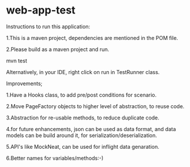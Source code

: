 # web-app-test

Instructions to run this application:

1.This is a maven project, dependencies are mentioned in the POM file.

2.Please build as a maven project and run.

mvn test

Alternatively, in your IDE, right click on run in TestRunner class.


Improvements;

1.Have a Hooks class, to add pre/post conditions for scenario.

2.Move PageFactory objects to higher level of abstraction, to reuse code.

3.Abstraction for re-usable methods, to reduce duplicate code.

4.for future enhancements, json can be used as data format, and data models can be build around it, for serialization/deserialization.

5.API's like MockNeat, can be used for inflight data genaration.

6.Better names for variables/methods:-)
